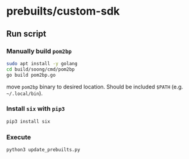 # prebuilts/custom-sdk

## Run script

### Manually build `pom2bp`

```bash
sudo apt install -y golang
cd build/soong/cmd/pom2bp
go build pom2bp.go
```

move `pom2bp` binary to desired location.
Should be included `$PATH` (e.g. `~/.local/bin`).

### Install `six` with `pip3`

```python
pip3 install six
```

### Execute

```python
python3 update_prebuilts.py
```
